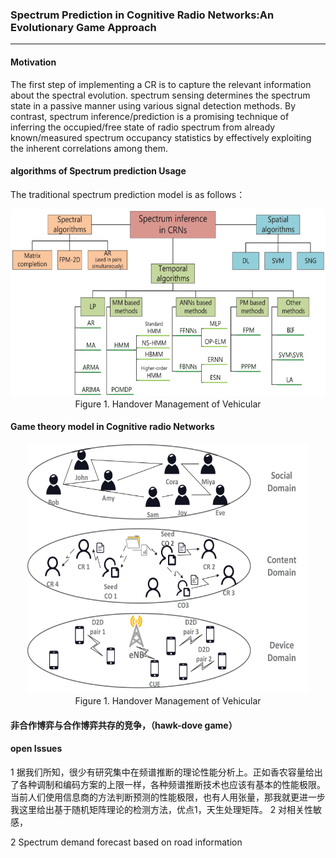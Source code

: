 ### Spectrum Prediction in Cognitive Radio Networks:An Evolutionary Game Approach  
---
#### Motivation
The first step of implementing a CR is to capture the relevant information about the spectral evolution. spectrum sensing determines the spectrum state in a passive manner using various signal detection methods. By contrast, spectrum inference/prediction is a promising technique of inferring the occupied/free state of radio spectrum from already known/measured spectrum occupancy statistics by effectively exploiting the inherent correlations among them.

#### algorithms of Spectrum prediction Usage
The traditional spectrum prediction model is as follows：
<center>
<img src="./Photos/Specturm_prediction_algorithms.gif" width="650" height="300">
<center>Figure 1. Handover Management of Vehicular</center>
</center>

#### Game theory model in Cognitive radio Networks
<center>
<img src="./Photos/gt_model_in_CRN.gif" width="450" height="400">
<center>Figure 1. Handover Management of Vehicular</center>
</center>

#### 非合作博弈与合作博弈共存的竞争，（hawk-dove game）


#### open Issues
1 据我们所知，很少有研究集中在频谱推断的理论性能分析上。正如香农容量给出了各种调制和编码方案的上限一样，各种频谱推断技术也应该有基本的性能极限。  当前人们使用信息商的方法判断预测的性能极限，也有人用张量，那我就更进一步
我这里给出基于随机矩阵理论的检测方法，优点1，天生处理矩阵。 2 对相关性敏感，


2 Spectrum demand forecast based on road information
